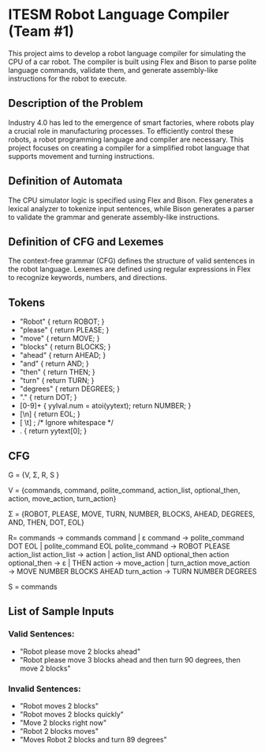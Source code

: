 # ITESM Robot Language Compiler (Team #1)

This project aims to develop a robot language compiler for simulating the CPU of a car robot. The compiler is built using Flex and Bison to parse polite language commands, validate them, and generate assembly-like instructions for the robot to execute.

## Description of the Problem

Industry 4.0 has led to the emergence of smart factories, where robots play a crucial role in manufacturing processes. To efficiently control these robots, a robot programming language and compiler are necessary. This project focuses on creating a compiler for a simplified robot language that supports movement and turning instructions.

## Definition of Automata

The CPU simulator logic is specified using Flex and Bison. Flex generates a lexical analyzer to tokenize input sentences, while Bison generates a parser to validate the grammar and generate assembly-like instructions.

## Definition of CFG and Lexemes

The context-free grammar (CFG) defines the structure of valid sentences in the robot language. Lexemes are defined using regular expressions in Flex to recognize keywords, numbers, and directions.

## Tokens
- "Robot"                         { return ROBOT; }
- "please"                        { return PLEASE; }
- "move"                          { return MOVE; }
- "blocks"                        { return BLOCKS; }
- "ahead"                         { return AHEAD; }
- "and"                           { return AND; }
- "then"                          { return THEN; }
- "turn"                          { return TURN; }
- "degrees"                       { return DEGREES; }
- "."                             { return DOT; }
- [0-9]+                          { yylval.num = atoi(yytext); return NUMBER; }
- [\n]                            { return EOL; }
- [ \t]                           ; /* Ignore whitespace */
- .                               { return yytext[0]; }

## CFG
G = {V, Σ, R, S }

V = {commands, command, polite_command, action_list, optional_then, action, move_action, turn_action}

Σ = {ROBOT, PLEASE, MOVE, TURN, NUMBER, BLOCKS, AHEAD, DEGREES, AND, THEN, DOT, EOL}

R= 
commands 	    →  commands command | ε
command 	    → polite_command DOT EOL | polite_command EOL
polite_command → ROBOT PLEASE action_list
action_list           → action | action_list AND optional_then action
optional_then      → ε | THEN
action                  → move_action | turn_action
move_action       → MOVE NUMBER BLOCKS AHEAD
turn_action         → TURN NUMBER DEGREES

S = commands



## List of Sample Inputs

### Valid Sentences:

- "Robot please move 2 blocks ahead"
- "Robot please move 3 blocks ahead and then turn 90 degrees, then move 2 blocks"

### Invalid Sentences:

- "Robot moves 2 blocks"
- "Robot moves 2 blocks quickly"
- "Move 2 blocks right now"
- "Robot 2 blocks moves"
- "Moves Robot 2 blocks and turn 89 degrees"
